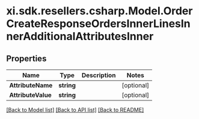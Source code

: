 # xi.sdk.resellers.csharp.Model.OrderCreateResponseOrdersInnerLinesInnerAdditionalAttributesInner

## Properties

Name | Type | Description | Notes
------------ | ------------- | ------------- | -------------
**AttributeName** | **string** |  | [optional] 
**AttributeValue** | **string** |  | [optional] 

[[Back to Model list]](../README.md#documentation-for-models) [[Back to API list]](../README.md#documentation-for-api-endpoints) [[Back to README]](../README.md)

